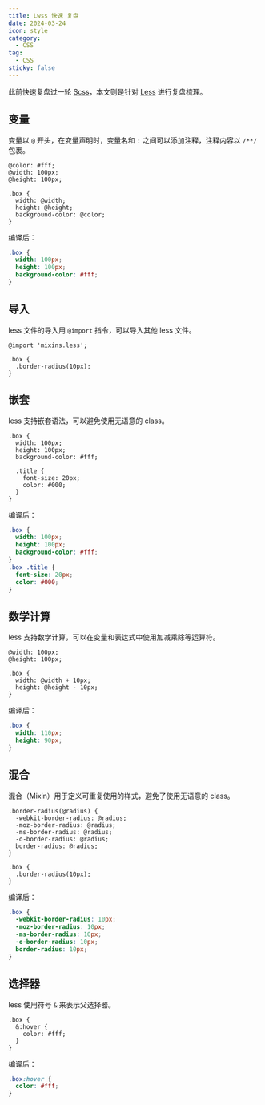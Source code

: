 ```yaml
---
title: Lwss 快速 复盘
date: 2024-03-24
icon: style
category:
  - CSS
tag:
  - CSS
sticky: false
---
```


此前快速复盘过一轮 [Scss](./Scss01.md)，本文则是针对 [Less](https://less.bootcss.com/) 进行复盘梳理。

## 变量

变量以 `@` 开头，在变量声明时，变量名和 `:` 之间可以添加注释，注释内容以 `/**/` 包裹。

```less
@color: #fff;
@width: 100px;
@height: 100px;

.box {
  width: @width;
  height: @height;
  background-color: @color;
}
```

编译后：

```css
.box {
  width: 100px;
  height: 100px;
  background-color: #fff;
}
```

## 导入

less 文件的导入用 `@import` 指令，可以导入其他 less 文件。

```less
@import 'mixins.less';

.box {
  .border-radius(10px);
}
```

## 嵌套

less 支持嵌套语法，可以避免使用无语意的 class。

```less
.box {
  width: 100px;
  height: 100px;
  background-color: #fff;

  .title {
    font-size: 20px;
    color: #000;
  }
}
```

编译后：

```css
.box {
  width: 100px;
  height: 100px;
  background-color: #fff;
}
.box .title {
  font-size: 20px;
  color: #000;
}
```

## 数学计算

less 支持数学计算，可以在变量和表达式中使用加减乘除等运算符。

```less
@width: 100px;
@height: 100px;

.box {
  width: @width + 10px;
  height: @height - 10px;
}
```

编译后：

```css
.box {
  width: 110px;
  height: 90px;
}
```

## 混合

混合（Mixin）用于定义可重复使用的样式，避免了使用无语意的 class。

```less
.border-radius(@radius) {
  -webkit-border-radius: @radius;
  -moz-border-radius: @radius;
  -ms-border-radius: @radius;
  -o-border-radius: @radius;
  border-radius: @radius;
}

.box {
  .border-radius(10px);
}
```

编译后：

```css
.box {
  -webkit-border-radius: 10px;
  -moz-border-radius: 10px;
  -ms-border-radius: 10px;
  -o-border-radius: 10px;
  border-radius: 10px;
}
```

## 选择器

less 使用符号 `&` 来表示父选择器。

```less
.box {
  &:hover {
    color: #fff;
  }
}
```

编译后：

```css
.box:hover {
  color: #fff;
}
```
